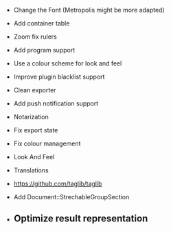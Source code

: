 - Change the Font (Metropolis might be more adapted)
- Add container table
- Zoom fix rulers
- Add program support
- Use a colour scheme for look and feel
- Improve plugin blacklist support
- Clean exporter
- Add push notification support

- Notarization
- Fix export state
- Fix colour management

- Look And Feel
- Translations
- https://github.com/taglib/taglib

- Add Document::StrechableGroupSection
- Optimize result representation
  -
